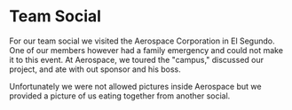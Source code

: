 # Team Social
For our team social we visited the Aerospace Corporation in El Segundo.
One of our members however had a family emergency and could not make it to 
this event. At Aerospace, we toured the "campus," discussed our project,
and ate with out sponsor and his boss. 

Unfortunately we were not allowed pictures inside Aerospace but we provided
a picture of us eating together from another social.